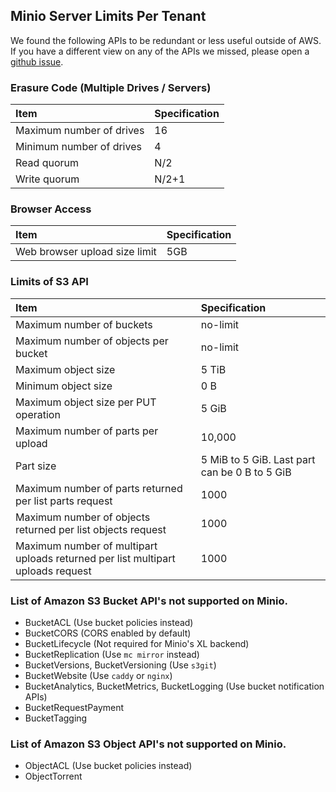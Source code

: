 ## Minio Server Limits Per Tenant
We found the following APIs to be redundant or less useful outside of AWS. If you have a different view on any of the APIs we missed, please open a [github issue](https://github.com/minio/minio/issues).

### Erasure Code (Multiple Drives / Servers)

|Item|Specification|
|:---|:---|
|Maximum number of drives| 16|
|Minimum number of drives| 4|
|Read quorum| N/2|
|Write quorum| N/2+1|

### Browser Access

|Item|Specification|
|:---|:---|
|Web browser upload size limit| 5GB|

### Limits of S3 API

|Item|Specification|
|:---|:---|
|Maximum number of buckets| no-limit|
|Maximum number of objects per bucket| no-limit|
|Maximum object size|	5 TiB|
|Minimum object size| 0 B|
|Maximum object size per PUT operation| 5 GiB|
|Maximum number of parts per upload| 	10,000|
|Part size|5 MiB to 5 GiB. Last part can be 0 B to 5 GiB|
|Maximum number of parts returned per list parts request| 1000|
|Maximum number of objects returned per list objects request| 1000|
|Maximum number of multipart uploads returned per list multipart uploads request| 1000|

###  List of Amazon S3 Bucket API's not supported on Minio.

- BucketACL (Use bucket policies instead)
- BucketCORS (CORS enabled by default)
- BucketLifecycle (Not required for Minio's XL backend)
- BucketReplication (Use `mc mirror` instead)
- BucketVersions, BucketVersioning (Use `s3git`)
- BucketWebsite (Use `caddy` or `nginx`)
- BucketAnalytics, BucketMetrics, BucketLogging (Use bucket notification APIs)
- BucketRequestPayment
- BucketTagging

### List of Amazon S3 Object API's not supported on Minio.

- ObjectACL (Use bucket policies instead)
- ObjectTorrent
